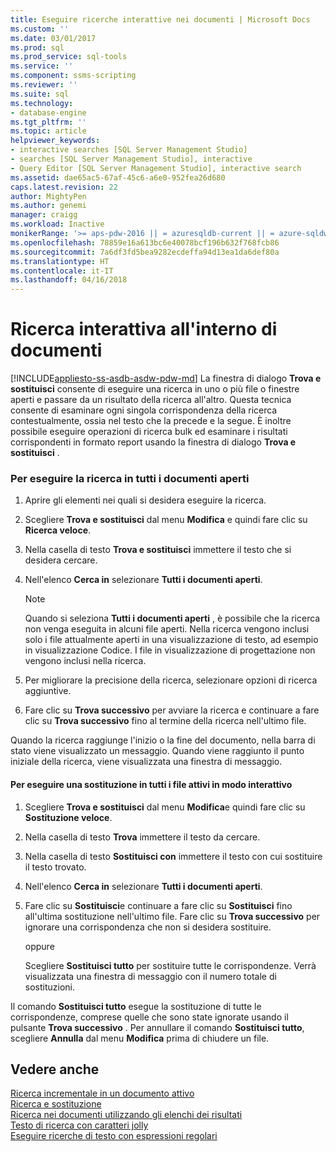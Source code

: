 ```yaml
---
title: Eseguire ricerche interattive nei documenti | Microsoft Docs
ms.custom: ''
ms.date: 03/01/2017
ms.prod: sql
ms.prod_service: sql-tools
ms.service: ''
ms.component: ssms-scripting
ms.reviewer: ''
ms.suite: sql
ms.technology:
- database-engine
ms.tgt_pltfrm: ''
ms.topic: article
helpviewer_keywords:
- interactive searches [SQL Server Management Studio]
- searches [SQL Server Management Studio], interactive
- Query Editor [SQL Server Management Studio], interactive search
ms.assetid: dae65ac5-67af-45c6-a6e0-952fea26d680
caps.latest.revision: 22
author: MightyPen
ms.author: genemi
manager: craigg
ms.workload: Inactive
monikerRange: '>= aps-pdw-2016 || = azuresqldb-current || = azure-sqldw-latest || >= sql-server-2016 || = sqlallproducts-allversions'
ms.openlocfilehash: 78859e16a613bc6e40078bcf196b632f768fcb86
ms.sourcegitcommit: 7a6df3fd5bea9282ecdeffa94d13ea1da6def80a
ms.translationtype: HT
ms.contentlocale: it-IT
ms.lasthandoff: 04/16/2018
---
```

# <a name="search-documents-interactively"></a>Ricerca interattiva all'interno di documenti
[!INCLUDE[appliesto-ss-asdb-asdw-pdw-md](../../includes/appliesto-ss-asdb-asdw-pdw-md.md)]
  La finestra di dialogo **Trova e sostituisci** consente di eseguire una ricerca in uno o più file o finestre aperti e passare da un risultato della ricerca all'altro. Questa tecnica consente di esaminare ogni singola corrispondenza della ricerca contestualmente, ossia nel testo che la precede e la segue. È inoltre possibile eseguire operazioni di ricerca bulk ed esaminare i risultati corrispondenti in formato report usando la finestra di dialogo **Trova e sostituisci** .  
  
### <a name="to-search-all-open-documents"></a>Per eseguire la ricerca in tutti i documenti aperti  
  
1.  Aprire gli elementi nei quali si desidera eseguire la ricerca.  
  
2.  Scegliere **Trova e sostituisci** dal menu **Modifica** e quindi fare clic su **Ricerca veloce**.  
  
3.  Nella casella di testo **Trova e sostituisci** immettere il testo che si desidera cercare.  
  
4.  Nell'elenco **Cerca in** selezionare **Tutti i documenti aperti**.  
  
    > [!NOTE]  
    >  Quando si seleziona **Tutti i documenti aperti** , è possibile che la ricerca non venga eseguita in alcuni file aperti. Nella ricerca vengono inclusi solo i file attualmente aperti in una visualizzazione di testo, ad esempio in visualizzazione Codice. I file in visualizzazione di progettazione non vengono inclusi nella ricerca.  
  
5.  Per migliorare la precisione della ricerca, selezionare opzioni di ricerca aggiuntive.  
  
6.  Fare clic su **Trova successivo** per avviare la ricerca e continuare a fare clic su **Trova successivo** fino al termine della ricerca nell'ultimo file.  
  
 Quando la ricerca raggiunge l'inizio o la fine del documento, nella barra di stato viene visualizzato un messaggio. Quando viene raggiunto il punto iniziale della ricerca, viene visualizzata una finestra di messaggio.  
  
#### <a name="to-replace-in-all-active-files-interactively"></a>Per eseguire una sostituzione in tutti i file attivi in modo interattivo  
  
1.  Scegliere **Trova e sostituisci** dal menu **Modifica**e quindi fare clic su **Sostituzione veloce**.  
  
2.  Nella casella di testo **Trova** immettere il testo da cercare.  
  
3.  Nella casella di testo **Sostituisci con** immettere il testo con cui sostituire il testo trovato.  
  
4.  Nell'elenco **Cerca in** selezionare **Tutti i documenti aperti**.  
  
5.  Fare clic su **Sostituisci**e continuare a fare clic su **Sostituisci** fino all'ultima sostituzione nell'ultimo file. Fare clic su **Trova successivo** per ignorare una corrispondenza che non si desidera sostituire.  
  
     oppure  
  
     Scegliere **Sostituisci tutto** per sostituire tutte le corrispondenze. Verrà visualizzata una finestra di messaggio con il numero totale di sostituzioni.  
  
 Il comando **Sostituisci tutto** esegue la sostituzione di tutte le corrispondenze, comprese quelle che sono state ignorate usando il pulsante **Trova successivo** . Per annullare il comando **Sostituisci tutto**, scegliere **Annulla** dal menu **Modifica** prima di chiudere un file.  
  
## <a name="see-also"></a>Vedere anche  
 [Ricerca incrementale in un documento attivo](../../relational-databases/scripting/search-an-active-document-incrementally.md)   
 [Ricerca e sostituzione](../../relational-databases/scripting/search-and-replace.md)   
 [Ricerca nei documenti utilizzando gli elenchi dei risultati](../../relational-databases/scripting/search-documents-using-results-lists.md)   
 [Testo di ricerca con caratteri jolly](../../relational-databases/scripting/search-text-with-wildcards.md)   
 [Eseguire ricerche di testo con espressioni regolari](../../relational-databases/scripting/search-text-with-regular-expressions.md)  
  
  
